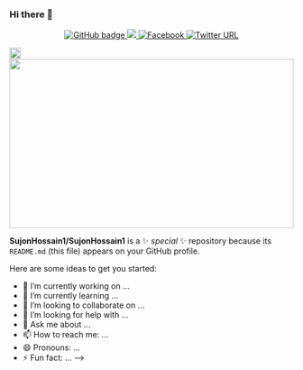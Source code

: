 ### Hi there 👋
<p align="center">
  <a href="https://github.com/SujonHossain1?tab=followers">
    <img src="https://img.shields.io/github/followers/SujonHossain1?label=Followers&logo=GitHub&style=for-the-badge" alt="GitHub badge" />
  </a>
  <a href="http://twitter.com/eddiejaoude">
    <img src="https://img.shields.io/twitter/follow/eddiejaoude?label=Twitter&logo=twitter&style=for-the-badge" />
  </a>
  <a href="https://www.facebook.com/SujonHossainBD">
   <img alt="Facebook" src="https://img.shields.io/twitter/url?label=Facebook&logo=facebook&style=for-the-badge&url=https%3A%2F%2Fwww.facebook.com%2FSujonHossainBD">
  </a>
  <a href="https://www.linkedin.com/in/sujonhossain/">
    <img alt="Twitter URL" src="https://img.shields.io/twitter/url?color=white&label=LInkedin&logo=linkedin&logoColor=blue&style=for-the-badge&url=https%3A%2F%2Flinkedin.com">
  </a>
 
</p>
<img height="20px" src="https://freepngimg.com/thumb/facebook/65377-like-icons-button-facebook,-computer-facebook-logo.png"/>
<small align="center"><img width="100%" height="300px"  src="https://github-readme-stats.vercel.app/api?username=SujonHossain1&show_icons=true&text_color=9f9f9f&bg_color=151515&text_size=16px" /></small>

**SujonHossain1/SujonHossain1** is a ✨ _special_ ✨ repository because its `README.md` (this file) appears on your GitHub profile.

Here are some ideas to get you started:

- 🔭 I’m currently working on ...
- 🌱 I’m currently learning ...
- 👯 I’m looking to collaborate on ...
- 🤔 I’m looking for help with ...
- 💬 Ask me about ...
- 📫 How to reach me: ...
- 😄 Pronouns: ...
- ⚡ Fun fact: ...
-->
